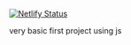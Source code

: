 [![Netlify Status](https://api.netlify.com/api/v1/badges/25ec230c-b322-4994-9cd2-19a1435dc1f5/deploy-status)](https://app.netlify.com/sites/adityadewhy-passengercounter/deploys)

very basic first project using js
